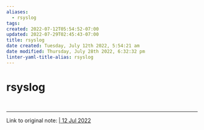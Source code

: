 ```yaml
---
aliases:
  - rsyslog
tags: 
created: 2022-07-12T05:54:52-07:00
updated: 2022-07-29T02:45:43-07:00
title: rsyslog
date created: Tuesday, July 12th 2022, 5:54:21 am
date modified: Thursday, July 28th 2022, 6:32:32 pm
linter-yaml-title-alias: rsyslog
---
```


# rsyslog

```ad-abstract


```

---

Link to original note: [| 12 Jul 2022](Tue)
